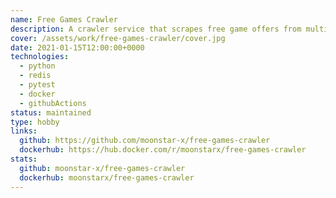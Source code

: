 ```yaml
---
name: Free Games Crawler
description: A crawler service that scrapes free game offers from multiple game storefronts like Steam and Epic Games and publishes them on Redis.
cover: /assets/work/free-games-crawler/cover.jpg
date: 2021-01-15T12:00:00+0000
technologies:
  - python
  - redis
  - pytest
  - docker
  - githubActions
status: maintained
type: hobby
links:
  github: https://github.com/moonstar-x/free-games-crawler
  dockerhub: https://hub.docker.com/r/moonstarx/free-games-crawler
stats:
  github: moonstar-x/free-games-crawler
  dockerhub: moonstarx/free-games-crawler
---
```

